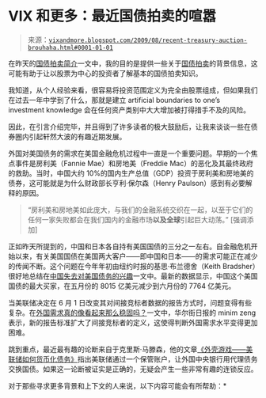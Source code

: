 <!--yml

分类：未分类

日期：2024-05-18 17:31:53

-->

# VIX 和更多：最近国债拍卖的喧嚣

> 来源：[`vixandmore.blogspot.com/2009/08/recent-treasury-auction-brouhaha.html#0001-01-01`](http://vixandmore.blogspot.com/2009/08/recent-treasury-auction-brouhaha.html#0001-01-01)

在昨天的[国债拍卖简介](http://vixandmore.blogspot.com/2009/08/introduction-to-treasury-auctions.html)一文中，我的目的是提供一些关于[国债拍卖](http://vixandmore.blogspot.com/search/label/Treasury%20Auctions)的背景信息，这可能有助于让以股票为中心的投资者了解基本的国债拍卖知识。

我知道，从个人经验来看，很容易将投资范围定义为完全由股票组成，但如果我们在过去一年中学到了什么，那就是建立 artificial boundaries to one’s investment knowledge 会在任何资产类别中大大增加被打得措手不及的风险。

因此，在引言介绍完毕，并且得到了许多读者的极大鼓励后，让我来谈谈一些在债券圈内引起轩然大波的有趣近期发展。

外国对美国债务的需求在美国金融危机过程中一直是一个重要问题。早期的一个焦点事件是房利美（Fannie Mae）和房地美（Freddie Mac）的恶化及其最终政府的救助。当时，中国大约 10%的国内生产总值（GDP）投资于房利美和房地美的债券，这可能就是为什么财政部长亨利·保尔森（Henry Paulson）感到有必要解释的原因。

> “房利美和房地美如此庞大，与我们的金融系统交织在一起，以至于它们的任何一家失败都会在我们国内的金融市场**以及全球**引起巨大动荡。” [强调添加]

正如昨天所提到的，中国和日本各自持有美国国债的三分之一左右。自金融危机开始以来，有关美国国债在美国两大客户——即中国和日本——的需求可能正在减少的传闻不断。这个问题在今年年初由纽约时报的基思·布兰德舍（Keith Bradsher）很好地总结在[中国失去对美国债务的兴趣](http://www.nytimes.com/2009/01/08/business/worldbusiness/08yuan.html)一文中。最新的数据显示，中国这个美国国债的最大买家，在五月份的 8015 亿美元减少到六月份的 7764 亿美元。

当美联储决定在 6 月 1 日改变其对间接竞标者数据的报告方式时，问题变得有些复杂。在[外国需求真的像看起来那么稳固吗？](http://online.wsj.com/article/SB124588934703850877.html#articleTabs%3Darticle)一文中，华尔街日报的 minim zeng 表示，新的报告标准扩大了间接竞标者的定义，这使得判断外国需求水平变得更加困难。

跳到重点，最近最有趣的论断来自于克里斯·马滕森，他的文章[《外壳游戏——美联储如何货币化债务》](http://www.chrismartenson.com/blog/shell-game-how-federal-reserve-monetizing-debt/25806)指出美联储通过一个保管账户，让外国中央银行用代理债务交换国债。如果这一论断被证实是正确的，无疑会产生一些非常有趣的连锁反应。

对于那些寻求更多背景和上下文的人来说，以下内容可能会有所帮助：*
